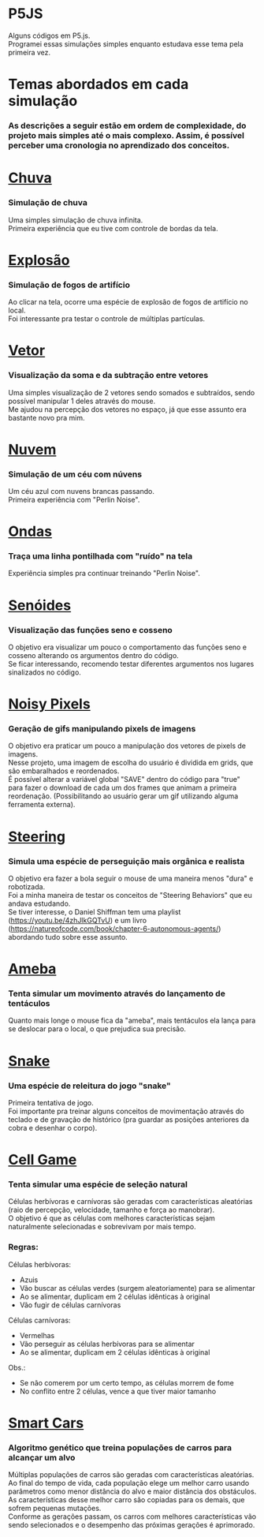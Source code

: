 # P5JS
Alguns códigos em P5.js.  
Programei essas simulações simples enquanto estudava esse tema pela primeira vez.  

# Temas abordados em cada simulação
### As descrições a seguir estão em ordem de complexidade, do projeto mais simples até o mais complexo. Assim, é possível perceber uma cronologia no aprendizado dos conceitos.

# <a href="https://github.com/ribe3iro/P5JS/tree/main/chuva">Chuva<a>
### Simulação de chuva
Uma simples simulação de chuva infinita.  
Primeira experiência que eu tive com controle de bordas da tela.

# <a href="https://github.com/ribe3iro/P5JS/tree/main/explosao">Explosão</a>
### Simulação de fogos de artifício
Ao clicar na tela, ocorre uma espécie de explosão de fogos de artifício no local.  
Foi interessante pra testar o controle de múltiplas partículas.

# <a href="https://github.com/ribe3iro/P5JS/tree/main/vetor">Vetor</a>
### Visualização da soma e da subtração entre vetores
Uma simples visualização de 2 vetores sendo somados e subtraídos, sendo possível manipular 1 deles através do mouse.  
Me ajudou na percepção dos vetores no espaço, já que esse assunto era bastante novo pra mim.

# <a href="https://github.com/ribe3iro/P5JS/tree/main/nuvem">Nuvem</a>
### Simulação de um céu com núvens
Um céu azul com nuvens brancas passando.  
Primeira experiência com "Perlin Noise".

# <a href="https://github.com/ribe3iro/P5JS/tree/main/ondas">Ondas</a>
### Traça uma linha pontilhada com "ruído" na tela
Experiência simples pra continuar treinando "Perlin Noise".

# <a href="https://github.com/ribe3iro/P5JS/tree/main/senoides">Senóides</a>
### Visualização das funções seno e cosseno
O objetivo era visualizar um pouco o comportamento das funções seno e cosseno alterando os argumentos dentro do código.  
Se ficar interessando, recomendo testar diferentes argumentos nos lugares sinalizados no código.
  
# <a href="https://github.com/ribe3iro/P5JS/tree/main/noisy-pixels">Noisy Pixels</a>
### Geração de gifs manipulando pixels de imagens
O objetivo era praticar um pouco a manipulação dos vetores de pixels de imagens.  
Nesse projeto, uma imagem de escolha do usuário é dividida em grids, que são embaralhados e reordenados.  
É possível alterar a variável global "SAVE" dentro do código para "true" para fazer o download de cada um dos frames que animam a primeira reordenação. (Possibilitando ao usuário gerar um gif utilizando alguma ferramenta externa).

# <a href="https://github.com/ribe3iro/P5JS/tree/main/steering">Steering</a>
### Simula uma espécie de perseguição mais orgânica e realista
O objetivo era fazer a bola seguir o mouse de uma maneira menos "dura" e robotizada.  
Foi a minha maneira de testar os conceitos de "Steering Behaviors" que eu andava estudando.  
Se tiver interesse, o Daniel Shiffman tem uma playlist (https://youtu.be/4zhJlkGQTvU) e um livro (https://natureofcode.com/book/chapter-6-autonomous-agents/) abordando tudo sobre esse assunto.

# <a href="https://github.com/ribe3iro/P5JS/tree/main/ameba">Ameba</a>
### Tenta simular um movimento através do lançamento de tentáculos
Quanto mais longe o mouse fica da "ameba", mais tentáculos ela lança para se deslocar para o local, o que prejudica sua precisão.

# <a href="https://github.com/ribe3iro/P5JS/tree/main/snake">Snake</a>
### Uma espécie de releitura do jogo "snake"
Primeira tentativa de jogo.  
Foi importante pra treinar alguns conceitos de movimentação através do teclado e de gravação de histórico (pra guardar as posições anteriores da cobra e desenhar o corpo).

# <a href="https://github.com/ribe3iro/P5JS/tree/main/cell_game">Cell Game</a>
### Tenta simular uma espécie de seleção natural
Células herbívoras e carnívoras são geradas com características aleatórias (raio de percepção, velocidade, tamanho e força ao manobrar).  
O objetivo é que as células com melhores características sejam naturalmente selecionadas e sobrevivam por mais tempo.

### Regras:

Células herbívoras:
  - Azuis  
  - Vão buscar as células verdes (surgem aleatoriamente) para se alimentar  
  - Ao se alimentar, duplicam em 2 células idênticas à original  
  - Vão fugir de células carnívoras  

Células carnívoras:
  - Vermelhas  
  - Vão perseguir as células herbívoras para se alimentar  
  - Ao se alimentar, duplicam em 2 células idênticas à original  

Obs.:  
- Se não comerem por um certo tempo, as células morrem de fome
- No conflito entre 2 células, vence a que tiver maior tamanho

 # <a href="https://github.com/ribe3iro/P5JS/tree/main/smart-cars">Smart Cars</a>
### Algoritmo genético que treina populações de carros para alcançar um alvo
Múltiplas populações de carros são geradas com características aleatórias. Ao final do tempo de vida, cada população elege um melhor carro usando parâmetros como menor distância do alvo e maior distância dos obstáculos.  
As características desse melhor carro são copiadas para os demais, que sofrem pequenas mutações.  
Conforme as gerações passam, os carros com melhores características vão sendo selecionados e o desempenho das próximas gerações é aprimorado.
